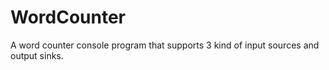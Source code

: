 # WordCounter
A word counter console program that supports 3 kind of input sources and output sinks.
